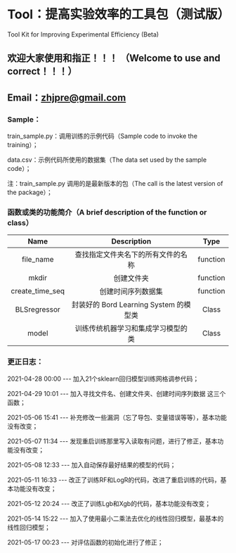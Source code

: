 # Tool：提高实验效率的工具包（测试版）
Tool Kit for Improving Experimental Efficiency (Beta)


## 欢迎大家使用和指正！！！ （Welcome to use and correct！！！）   
## Email：zhjpre@gmail.com


### Sample：

train_sample.py：调用训练的示例代码（Sample code to invoke the training）；

data.csv：示例代码所使用的数据集（The data set used by the sample code）；

注：train_sample.py 调用的是最新版本的包（The call is the latest version of the package）；


### 函数或类的功能简介（A brief description of the function or class）

| Name      | Description | Type     |
| :----:        |    :----:   |    :----:   |
| file_name      |  查找指定文件夹名下的所有文件的名称  |  function  |
| mkdir   |  创建文件夹 | function  |
| create_time_seq   |  创建时间序列数据集  |  function  |
| BLSregressor   |  封装好的 Bord Learning System 的模型类  | Class  |
| model   |  训练传统机器学习和集成学习模型的类  |  Class |


### 更正日志：

2021-04-28 00:00 --- 加入21个sklearn回归模型训练网格调参代码；

2021-04-29 10:01 --- 加入寻找文件名、创建文件夹、创建时间序列数据 这三个函数；

2021-05-06 15:41 --- 补充修改一些漏洞（忘了导包、变量错误等等），基本功能没有改变；

2021-05-07 11:34 --- 发现重启训练那里写入读取有问题，进行了修正，基本功能没有改变；

2021-05-08 12:33 --- 加入自动保存最好结果的模型的代码；

2021-05-11 16:33 --- 改正了训练RF和LogR的代码，改进了重启训练的代码，基本功能没有改变；

2021-05-12 20:24 --- 改正了训练Lgb和Xgb的代码，基本功能没有改变；

2021-05-14 15:22 --- 加入了使用最小二乘法去优化的线性回归模型，最基本的线性回归模型；

2021-05-17 00:23 --- 对评估函数的初始化进行了修正；






